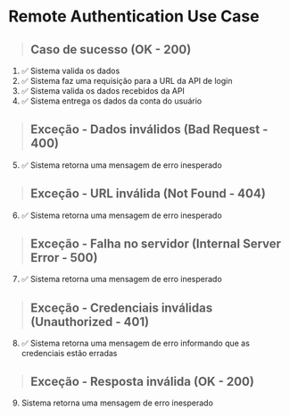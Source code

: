 # Remote Authentication Use Case

> ## Caso de sucesso (OK - 200)
1. ✅ Sistema valida os dados
2. ✅ Sistema faz uma requisição para a URL da API de login
3. ✅ Sistema valida os dados recebidos da API
4. ✅ Sistema entrega os dados da conta do usuário

> ## Exceção - Dados inválidos (Bad Request - 400)
5. ✅ Sistema retorna uma mensagem de erro inesperado

> ## Exceção - URL inválida (Not Found - 404)
6. ✅ Sistema retorna uma mensagem de erro inesperado

> ## Exceção - Falha no servidor (Internal Server Error - 500)
7. ✅ Sistema retorna uma mensagem de erro inesperado

> ## Exceção - Credenciais inválidas (Unauthorized - 401)
8. ✅ Sistema retorna uma mensagem de erro informando que as credenciais estão erradas

> ## Exceção - Resposta inválida (OK - 200)
9. Sistema retorna uma mensagem de erro inesperado